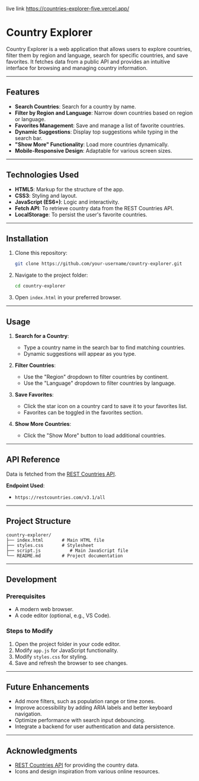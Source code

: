 live link https://countries-explorer-five.vercel.app/
# Country Explorer

Country Explorer is a web application that allows users to explore countries, filter them by region and language, search for specific countries, and save favorites. It fetches data from a public API and provides an intuitive interface for browsing and managing country information.

---

## Features

- **Search Countries**: Search for a country by name.
- **Filter by Region and Language**: Narrow down countries based on region or language.
- **Favorites Management**: Save and manage a list of favorite countries.
- **Dynamic Suggestions**: Display top suggestions while typing in the search bar.
- **"Show More" Functionality**: Load more countries dynamically.
- **Mobile-Responsive Design**: Adaptable for various screen sizes.

---

## Technologies Used

- **HTML5**: Markup for the structure of the app.
- **CSS3**: Styling and layout.
- **JavaScript (ES6+)**: Logic and interactivity.
- **Fetch API**: To retrieve country data from the REST Countries API.
- **LocalStorage**: To persist the user's favorite countries.

---

## Installation

1. Clone this repository:
   ```bash
   git clone https://github.com/your-username/country-explorer.git
   ```
2. Navigate to the project folder:
   ```bash
   cd country-explorer
   ```
3. Open `index.html` in your preferred browser.

---

## Usage

1. **Search for a Country**:
   - Type a country name in the search bar to find matching countries.
   - Dynamic suggestions will appear as you type.

2. **Filter Countries**:
   - Use the "Region" dropdown to filter countries by continent.
   - Use the "Language" dropdown to filter countries by language.

3. **Save Favorites**:
   - Click the star icon on a country card to save it to your favorites list.
   - Favorites can be toggled in the favorites section.

4. **Show More Countries**:
   - Click the "Show More" button to load additional countries.

---

## API Reference

Data is fetched from the [REST Countries API](https://restcountries.com/).

**Endpoint Used**:
- `https://restcountries.com/v3.1/all`

---

## Project Structure

```plaintext
country-explorer/
├── index.html       # Main HTML file
├── styles.css       # Stylesheet
├── script.js           # Main JavaScript file
└── README.md        # Project documentation
```

---

## Development

### Prerequisites
- A modern web browser.
- A code editor (optional, e.g., VS Code).

### Steps to Modify
1. Open the project folder in your code editor.
2. Modify `app.js` for JavaScript functionality.
3. Modify `styles.css` for styling.
4. Save and refresh the browser to see changes.

---

## Future Enhancements

- Add more filters, such as population range or time zones.
- Improve accessibility by adding ARIA labels and better keyboard navigation.
- Optimize performance with search input debouncing.
- Integrate a backend for user authentication and data persistence.

---

## Acknowledgments

- [REST Countries API](https://restcountries.com/) for providing the country data.
- Icons and design inspiration from various online resources.

